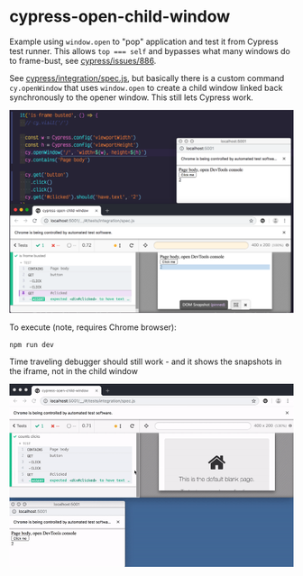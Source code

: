 # cypress-open-child-window

Example using `window.open` to "pop" application and test it from Cypress test runner. This allows `top === self` and bypasses what many windows do to frame-bust, see [cypress/issues/886](https://github.com/cypress-io/cypress/issues/886).

See [cypress/integration/spec.js](cypress/integration/spec.js), but basically there is a custom command `cy.openWindow` that uses `window.open` to create a child window linked back synchronously to the opener window. This still lets Cypress work.

![Child window](images/child-window.png)

To execute (note, requires Chrome browser):

```shell
npm run dev
```

Time traveling debugger should still work - and it shows the snapshots in the iframe, not in the child window

![Debugging](images/child-window.gif)
